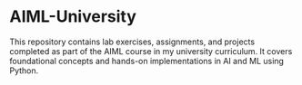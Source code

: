 # AIML-University
This repository contains lab exercises, assignments, and projects completed as part of the AIML course in my university curriculum. It covers foundational concepts and hands-on implementations in AI and ML using Python.
